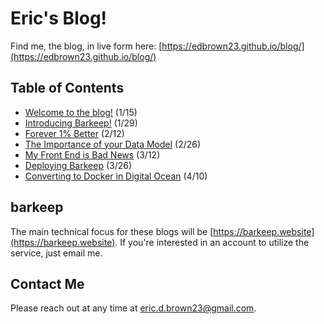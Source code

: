 # Eric's Blog!

Find me, the blog, in live form here: [https://edbrown23.github.io/blog/](https://edbrown23.github.io/blog/)

## Table of Contents

- [Welcome to the blog!](2023/01/15/welcome-to-the-blog) (1/15)
- [Introducing Barkeep!](2023/01/29/introducing-barkeep) (1/29)
- [Forever 1% Better](2023/02/12/forever-better) (2/12)
- [The Importance of your Data Model](2023/02/26/data-model-importance) (2/26)
- [My Front End is Bad News](2023/03/12/my-frontend-is-bad) (3/12)
- [Deploying Barkeep](2023/03/26/deployment-and-costs) (3/26)
- [Converting to Docker in Digital Ocean](2023/04/10/converting-to-docker) (4/10)

## barkeep
The main technical focus for these blogs will be [https://barkeep.website](https://barkeep.website). If you're interested in an account to utilize the service, just email me.

## Contact Me
Please reach out at any time at [eric.d.brown23@gmail.com](mailto:eric.d.brown23@gmail.com).
